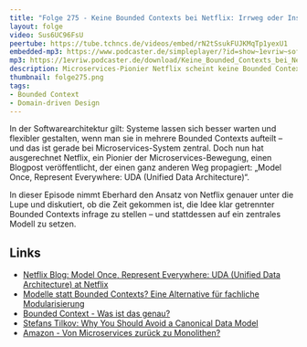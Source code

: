 ```yaml
---
title: "Folge 275 - Keine Bounded Contexts bei Netflix: Irrweg oder Inspiration?"
layout: folge
video: Sus6UC96FsU
peertube: https://tube.tchncs.de/videos/embed/rN2tSsukFUJKMqTp1yexU1
embedded-mp3: https://www.podcaster.de/simpleplayer/?id=show~1evriw~software-architektur-im-stream~pod-f3fb32bfc62cbf54c7e7541429&v=1755872707
mp3: https://1evriw.podcaster.de/download/Keine_Bounded_Contexts_bei_Netflix_Irrweg_oder_Inspiration.mp3
description: Microservices-Pionier Netflix scheint keine Bounded Contexts mehr zu nutzen - warum?
thumbnail: folge275.png
tags:
- Bounded Context
- Domain-driven Design
---
```


In der Softwarearchitektur gilt: Systeme lassen sich besser warten und
flexibler gestalten, wenn man sie in mehrere Bounded Contexts aufteilt
– und das ist gerade bei Microservices-System zentral. Doch nun hat
ausgerechnet Netflix, ein Pionier der Microservices-Bewegung, einen
Blogpost veröffentlicht, der einen ganz anderen Weg propagiert: „Model
Once, Represent Everywhere: UDA (Unified Data Architecture)“.

In dieser Episode nimmt Eberhard den Ansatz von Netflix genauer unter
die Lupe und diskutiert, ob die Zeit gekommen ist, die Idee klar
getrennter Bounded Contexts infrage zu stellen – und stattdessen auf
ein zentrales Modell zu setzen.

## Links

* [Netflix Blog: Model Once, Represent Everywhere: UDA (Unified Data Architecture) at Netflix](https://netflixtechblog.com/uda-unified-data-architecture-6a6aee261d8d)
* [Modelle statt Bounded Contexts? Eine Alternative für fachliche
  Modularisierung](/2025/04/25/folge261.html)
* [Bounded Context - Was ist das genau?](/2024/06/14/episode220.html)
* [Stefans Tilkov: Why You Should Avoid a Canonical Data Model](https://www.innoq.com/en/blog/2015/03/thoughts-on-a-canonical-data-model/)
* [Amazon - Von Microservices zurück zu Monolithen?](/2023/05/19/folge165.html)
